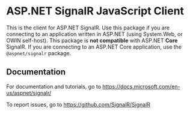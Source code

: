 # ASP.NET SignalR JavaScript Client

This is the client for ASP.NET SignalR. Use this package if you are connecting to an application written in ASP.NET (using System.Web, or OWIN self-host). This package is **not compatible** with ASP.NET **Core** SignalR. If you are connecting to an ASP.NET Core application, use the `@aspnet/signalr` package.

## Documentation

For documentation and tutorials, go to https://docs.microsoft.com/en-us/aspnet/signalr/

To report issues, go to https://github.com/SignalR/SignalR